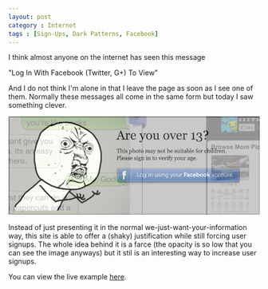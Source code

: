 ```yaml
---
layout: post
category : Internet
tags : [Sign-Ups, Dark Patterns, Facebook]
---
```

I think almost anyone on the internet has seen this message

 "Log In With Facebook (Twitter, G+) To View"

And I do not think I'm alone in that I leave the page as soon as I see one of them. 
Normally these messages all come in the same form but today I saw something clever. 

<img src="/images/Facebook_Signup.png" alt="Are You Over 13?"> 

Instead of just presenting it in the normal we-just-want-your-information way, this site is able
to offer a (shaky) justification while still forcing user signups. The whole idea behind it is a farce
(the opacity is so low that you can see the image anyways) but it stil is an interesting way to
increase user signups. 

You can view the live example <a href ="http://www.lulztruck.org/actually-a-good-point">here</a>.
